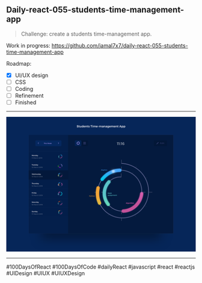 ## Daily-react-055-students-time-management-app

> Challenge: create a students time-management app.

Work in progress: https://github.com/jamal7x7/daily-react-055-students-time-management-app


Roadmap:

- [x] UI/UX design
- [ ] CSS
- [ ] Coding
- [ ] Refinement
- [ ] Finished

---

![Alt text](/src/images/daily-react-055-students-time-management-app.png?raw=true "App UI")

---

#100DaysOfReact #100DaysOfCode #dailyReact #javascript #react #reactjs #UIDesign #UIUX #UIUXDesign

